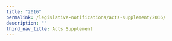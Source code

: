 ```yaml
---
title: "2016"
permalink: /legislative-notifications/acts-supplement/2016/
description: ""
third_nav_title: Acts Supplement
---
```


